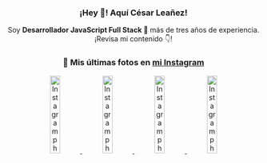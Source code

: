 <div align="center">

<h3>¡Hey 👋! Aquí César Leañez!</h3>

<p>Soy <strong>Desarrollador JavaScript Full Stack 🚀</strong> más de tres años de experiencia.<br />¡Revisa mi contenido 👇!</p>

### 📸 Mis últimas fotos en [mi Instagram](https://instagram.com/cesarsoftware.dev)


<a href='https://instagram.com/p/DIt9Oknp-PZ' target='_blank'>
  <img width='20%' src='https://instagram.fcmn2-1.fna.fbcdn.net/v/t51.2885-15/491444712_17914409433097059_55076089485466172_n.jpg?stp=dst-jpg_e35_tt6&efg=eyJ2ZW5jb2RlX3RhZyI6IkZFRUQuaW1hZ2VfdXJsZ2VuLjU1MngzNDEuc2RyLmY3NTc2MS5kZWZhdWx0X2ltYWdlIn0&_nc_ht=instagram.fcmn2-1.fna.fbcdn.net&_nc_cat=103&_nc_oc=Q6cZ2QGvlYjaItWKBgyft77wcYu2L_uJM4IibvTqB2mMynPfR0bao4_WFBgHg0K6zW7glYQ&_nc_ohc=4vIQYLJlsOkQ7kNvwGsSZ23&_nc_gid=aCfXrJkXBXmoa4RwhUsQmw&edm=ACWDqb8BAAAA&ccb=7-5&ig_cache_key=MzYxNTgxNTM1ODA3ODI0Nzg5Nw%3D%3D.3-ccb7-5&oh=00_AfLoZpyrZFUywbsmWbtredtuT7z4SBSCTEkmBzwTSr0aBg&oe=6838306B&_nc_sid=ee9879' alt='Instagram photo' />
</a>
<a href='https://instagram.com/p/DICt8_ruj1K' target='_blank'>
  <img width='20%' src='https://scontent.cdninstagram.com/v/t51.71878-15/487811720_2261442050918393_7784971145546330846_n.jpg?stp=dst-jpg_e15_tt6&_nc_cat=104&ig_cache_key=MzYwMzY0NDc1NTQ5MDc4MjUzOA%3D%3D.3-ccb1-7&ccb=1-7&_nc_sid=58cdad&efg=eyJ2ZW5jb2RlX3RhZyI6InhwaWRzLjY0MHgxMTU2LnNkciJ9&_nc_ohc=IkvgAtUJy_MQ7kNvwEhPlUd&_nc_oc=Adm7iop3lq1bSmaqbyLUy6FLx6r5aC3C168WpVbA1E7GxLEPA2azVf-QyFLlyfZPJsw&_nc_ad=z-m&_nc_cid=0&_nc_zt=23&_nc_ht=scontent.cdninstagram.com&_nc_gid=aCfXrJkXBXmoa4RwhUsQmw&oh=00_AfIwK9t0A1iCnEFl7lIaWiV0VWbXhye03Z5lZqzmVGrDgg&oe=68385564' alt='Instagram photo' />
</a>
<a href='https://instagram.com/p/DIAOH7MuTdG' target='_blank'>
  <img width='20%' src='https://scontent.cdninstagram.com/v/t51.71878-15/487701094_964176539225257_203758693226461245_n.jpg?stp=dst-jpg_e15_tt6&_nc_cat=102&ig_cache_key=MzYwMjk0MTgxOTE0ODEyMTkyNg%3D%3D.3-ccb1-7&ccb=1-7&_nc_sid=58cdad&efg=eyJ2ZW5jb2RlX3RhZyI6InhwaWRzLjY0MHgxMTU2LnNkciJ9&_nc_ohc=CsmPqDbI6zsQ7kNvwFrHImI&_nc_oc=AdkbBbb0iEe37kjgvyJ1Nxr5HMfWn3GaqcjjrlVnmDrsltHgKirp95BL-9oqFGnZAKY&_nc_ad=z-m&_nc_cid=0&_nc_zt=23&_nc_ht=scontent.cdninstagram.com&_nc_gid=aCfXrJkXBXmoa4RwhUsQmw&oh=00_AfKZV8zHlcCaCDS8UNxiAx3wNUXyXlGUZek2LcLOHMBiEg&oe=683859A9' alt='Instagram photo' />
</a>
<a href='https://instagram.com/p/DHtKENeumyc' target='_blank'>
  <img width='20%' src='https://scontent.cdninstagram.com/v/t51.71878-15/486620439_1373071664043671_6215675251976925620_n.jpg?stp=dst-jpg_e15_tt6&_nc_cat=101&ig_cache_key=MzU5NzU3NTk0NzE1NjA5MDAxMg%3D%3D.3-ccb1-7&ccb=1-7&_nc_sid=58cdad&efg=eyJ2ZW5jb2RlX3RhZyI6InhwaWRzLjY0MHgxMTQ2LnNkciJ9&_nc_ohc=qIWtxhjORyYQ7kNvwHzV5EY&_nc_oc=Adk76SZxMGUVmozEEO7mYQEo8m4_gb_liDDUaplGpJzWJs-jOmhb5b_Z3_XCwoXj1Bc&_nc_ad=z-m&_nc_cid=0&_nc_zt=23&_nc_ht=scontent.cdninstagram.com&_nc_gid=aCfXrJkXBXmoa4RwhUsQmw&oh=00_AfJgnG17H8adEQf6ecWFejMj-qKGHj4yaeWP6IkGa0Ldew&oe=68384621' alt='Instagram photo' />
</a>

</div>
